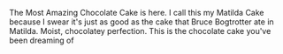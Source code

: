 The Most Amazing Chocolate Cake is here. I call this my Matilda Cake because I swear it's just as good as the cake that Bruce Bogtrotter ate in Matilda. Moist, chocolatey perfection. This is the chocolate cake you've been dreaming of